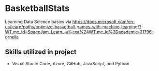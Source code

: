 # BasketballStats
Learning Data Science basics via https://docs.microsoft.com/en-us/learn/paths/optimize-basketball-games-with-machine-learning/?WT.mc_id=SpaceJam_Learn_-all-cxa%24WT.mc_id%3Dacademic-31796-ornella

## Skills utilized in project
* Visual Studio Code, Azure, GitHub, JavaScript, and Python
